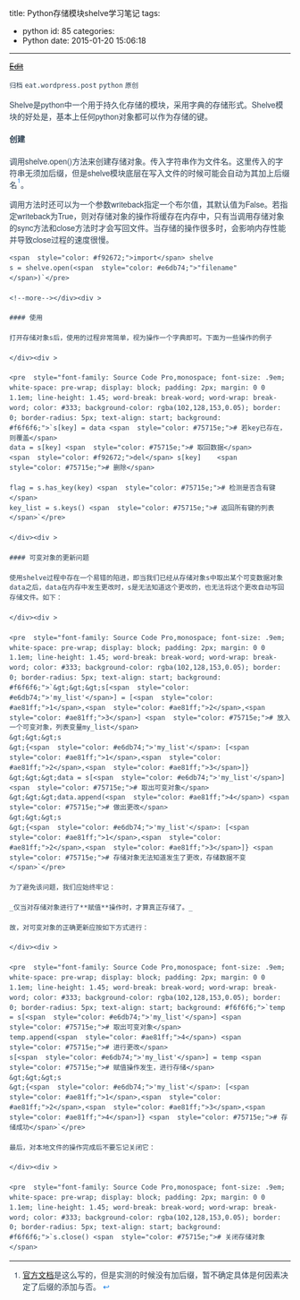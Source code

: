 title: Python存储模块shelve学习笔记
tags:
  - python
id: 85
categories:
  - Python
date: 2015-01-20 15:06:18
---

<del style="position:relative;display:block">[Edit](http://maxiang.info/#/?provider=evernote_int&amp;guid=a5a6baef-4e38-4d48-ac73-65d7d5be0093)</del><div  style="line-height: 1.5; color: #2c3f51; font-family: Helvetica Neue, Arial, Hiragino Sans GB, STHeiti, Microsoft YaHei, WenQuanYi Micro Hei, SimSun, Song, sans-serif;">
                        <div ></div>
                    <div >

`归档` `eat.wordpress.post` `python` `原创` 

</div><div >

Shelve是python中一个用于持久化存储的模块，采用字典的存储形式。Shelve模块的好处是，基本上任何python对象都可以作为存储的键。

</div><div >

#### 创建

调用shelve.open()方法来创建存储对象。传入字符串作为文件名。这里传入的字符串无须加后缀，但是shelve模块底层在写入文件的时候可能会自动为其加上后缀名<a title="See footnote"  style="background: transparent; color: #1980e6; text-decoration: none; vertical-align: top; position: relative; top: -0.5em; font-size: .8em;">1</a>。 

调用方法时还可以为一个参数writeback指定一个布尔值，其默认值为False。若指定writeback为True，则对存储对象的操作将缓存在内存中，只有当调用存储对象的sync方法和close方法时才会写回文件。当存储的操作很多时，会影响内存性能并导致close过程的速度很慢。

</div><div >

    <span  style="color: #f92672;">import</span> shelve
    s = shelve.open(<span  style="color: #e6db74;">"filename"</span>)`</pre>

    <!--more--></div><div >

    #### 使用

    打开存储对象s后，使用的过程非常简单，视为操作一个字典即可。下面为一些操作的例子

    </div><div >

    <pre  style="font-family: Source Code Pro,monospace; font-size: .9em; white-space: pre-wrap; display: block; padding: 2px; margin: 0 0 1.1em; line-height: 1.45; word-break: break-word; word-wrap: break-word; color: #333; background-color: rgba(102,128,153,0.05); border: 0; border-radius: 5px; text-align: start; background: #f6f6f6;">`s[key] = data <span  style="color: #75715e;"># 若key已存在，则覆盖</span>
    data = s[key] <span  style="color: #75715e;"># 取回数据</span>
    <span  style="color: #f92672;">del</span> s[key]    <span  style="color: #75715e;"># 删除</span>

    flag = s.has_key(key) <span  style="color: #75715e;"># 检测是否含有键</span>
    key_list = s.keys() <span  style="color: #75715e;"># 返回所有键的列表</span>`</pre>

    </div><div >

    #### 可变对象的更新问题

    使用shelve过程中存在一个易错的陷进，即当我们已经从存储对象s中取出某个可变数据对象data之后，data在内存中发生更改时，s是无法知道这个更改的，也无法将这个更改自动写回存储文件。如下：

    </div><div >

    <pre  style="font-family: Source Code Pro,monospace; font-size: .9em; white-space: pre-wrap; display: block; padding: 2px; margin: 0 0 1.1em; line-height: 1.45; word-break: break-word; word-wrap: break-word; color: #333; background-color: rgba(102,128,153,0.05); border: 0; border-radius: 5px; text-align: start; background: #f6f6f6;">`&gt;&gt;&gt;s[<span  style="color: #e6db74;">'my_list'</span>] = [<span  style="color: #ae81ff;">1</span>,<span  style="color: #ae81ff;">2</span>,<span  style="color: #ae81ff;">3</span>] <span  style="color: #75715e;"># 放入一个可变对象，列表变量my_list</span>
    &gt;&gt;&gt;s
    &gt;{<span  style="color: #e6db74;">'my_list'</span>: [<span  style="color: #ae81ff;">1</span>,<span  style="color: #ae81ff;">2</span>,<span  style="color: #ae81ff;">3</span>]}
    &gt;&gt;&gt;data = s[<span  style="color: #e6db74;">'my_list'</span>] <span  style="color: #75715e;"># 取出可变对象</span>
    &gt;&gt;&gt;data.append(<span  style="color: #ae81ff;">4</span>) <span  style="color: #75715e;"># 做出更改</span>
    &gt;&gt;&gt;s
    &gt;{<span  style="color: #e6db74;">'my_list'</span>: [<span  style="color: #ae81ff;">1</span>,<span  style="color: #ae81ff;">2</span>,<span  style="color: #ae81ff;">3</span>]} <span  style="color: #75715e;"># 存储对象无法知道发生了更改，存储数据不变</span>`</pre>

    为了避免该问题，我们应始终牢记： 

    _仅当对存储对象进行了**赋值**操作时，才算真正存储了。_

    故，对可变对象的正确更新应按如下方式进行：

    </div><div >

    <pre  style="font-family: Source Code Pro,monospace; font-size: .9em; white-space: pre-wrap; display: block; padding: 2px; margin: 0 0 1.1em; line-height: 1.45; word-break: break-word; word-wrap: break-word; color: #333; background-color: rgba(102,128,153,0.05); border: 0; border-radius: 5px; text-align: start; background: #f6f6f6;">`temp = s[<span  style="color: #e6db74;">'my_list'</span>] <span  style="color: #75715e;"># 取出可变对象</span>
    temp.append(<span  style="color: #ae81ff;">4</span>) <span  style="color: #75715e;"># 进行更改</span>
    s[<span  style="color: #e6db74;">'my_list'</span>] = temp <span  style="color: #75715e;"># 赋值操作发生，进行存储</span>
    &gt;&gt;&gt;s
    &gt;{<span  style="color: #e6db74;">'my_list'</span>: [<span  style="color: #ae81ff;">1</span>,<span  style="color: #ae81ff;">2</span>,<span  style="color: #ae81ff;">3</span>,<span  style="color: #ae81ff;">4</span>]} <span  style="color: #75715e;"># 存储成功</span>`</pre>

    最后，对本地文件的操作完成后不要忘记关闭它：

    </div><div >

    <pre  style="font-family: Source Code Pro,monospace; font-size: .9em; white-space: pre-wrap; display: block; padding: 2px; margin: 0 0 1.1em; line-height: 1.45; word-break: break-word; word-wrap: break-word; color: #333; background-color: rgba(102,128,153,0.05); border: 0; border-radius: 5px; text-align: start; background: #f6f6f6;">`s.close() <span  style="color: #75715e;"># 关闭存储对象</span>

</div><div ><div >

* * *

1.  [官方文档](https://docs.python.org/2/library/shelve.html)是这么写的，但是实测的时候没有加后缀，暂不确定具体是何因素决定了后缀的添加与否。 <a title="Return to article"  style="background: transparent; color: #1980e6; text-decoration: none;">↩</a></div></div></div><center style='display:none'>@%28%u5F52%u6863%29%5Beat.wordpress.post%7Cpython%7C%u539F%u521B%5D%0A%23%23%20Python%u5B58%u50A8%u6A21%u5757shelve%u5B66%u4E60%u7B14%u8BB0%0AShelve%u662Fpython%u4E2D%u4E00%u4E2A%u7528%u4E8E%u6301%u4E45%u5316%u5B58%u50A8%u7684%u6A21%u5757%uFF0C%u91C7%u7528%u5B57%u5178%u7684%u5B58%u50A8%u5F62%u5F0F%u3002Shelve%u6A21%u5757%u7684%u597D%u5904%u662F%uFF0C%u57FA%u672C%u4E0A%u4EFB%u4F55python%u5BF9%u8C61%u90FD%u53EF%u4EE5%u4F5C%u4E3A%u5B58%u50A8%u7684%u952E%u3002%0A%23%23%23%23%20%u521B%u5EFA%0A%u8C03%u7528shelve.open%28%29%u65B9%u6CD5%u6765%u521B%u5EFA%u5B58%u50A8%u5BF9%u8C61%u3002%u4F20%u5165%u5B57%u7B26%u4E32%u4F5C%u4E3A%u6587%u4EF6%u540D%u3002%u8FD9%u91CC%u4F20%u5165%u7684%u5B57%u7B26%u4E32%u65E0%u987B%u52A0%u540E%u7F00%uFF0C%u4F46%u662Fshelve%u6A21%u5757%u5E95%u5C42%u5728%u5199%u5165%u6587%u4EF6%u7684%u65F6%u5019%u53EF%u80FD%u4F1A%u81EA%u52A8%u4E3A%u5176%u52A0%u4E0A%u540E%u7F00%u540D%5B%5E1%5D%u3002%0A%u8C03%u7528%u65B9%u6CD5%u65F6%u8FD8%u53EF%u4EE5%u4E3A%u4E00%u4E2A%u53C2%u6570writeback%u6307%u5B9A%u4E00%u4E2A%u5E03%u5C14%u503C%uFF0C%u5176%u9ED8%u8BA4%u503C%u4E3AFalse%u3002%u82E5%u6307%u5B9Awriteback%u4E3ATrue%uFF0C%u5219%u5BF9%u5B58%u50A8%u5BF9%u8C61%u7684%u64CD%u4F5C%u5C06%u7F13%u5B58%u5728%u5185%u5B58%u4E2D%uFF0C%u53EA%u6709%u5F53%u8C03%u7528%u5B58%u50A8%u5BF9%u8C61%u7684sync%u65B9%u6CD5%u548Cclose%u65B9%u6CD5%u65F6%u624D%u4F1A%u5199%u56DE%u6587%u4EF6%u3002%u5F53%u5B58%u50A8%u7684%u64CD%u4F5C%u5F88%u591A%u65F6%uFF0C%u4F1A%u5F71%u54CD%u5185%u5B58%u6027%u80FD%u5E76%u5BFC%u81F4close%u8FC7%u7A0B%u7684%u901F%u5EA6%u5F88%u6162%u3002%0A%60%60%60python%0Aimport%20shelve%0As%20%3D%20shelve.open%28%22filename%22%29%0A%60%60%60%0A%0A%3C%21--more--%3E%0A%0A%23%23%23%23%u4F7F%u7528%0A%u6253%u5F00%u5B58%u50A8%u5BF9%u8C61s%u540E%uFF0C%u4F7F%u7528%u7684%u8FC7%u7A0B%u975E%u5E38%u7B80%u5355%uFF0C%u89C6%u4E3A%u64CD%u4F5C%u4E00%u4E2A%u5B57%u5178%u5373%u53EF%u3002%u4E0B%u9762%u4E3A%u4E00%u4E9B%u64CD%u4F5C%u7684%u4F8B%u5B50%0A%60%60%60python%0As%5Bkey%5D%20%3D%20data%20%23%20%u82E5key%u5DF2%u5B58%u5728%uFF0C%u5219%u8986%u76D6%0Adata%20%3D%20s%5Bkey%5D%20%23%20%u53D6%u56DE%u6570%u636E%0Adel%20s%5Bkey%5D%20%20%20%20%23%20%u5220%u9664%0A%0Aflag%20%3D%20s.has_key%28key%29%20%23%20%u68C0%u6D4B%u662F%u5426%u542B%u6709%u952E%0Akey_list%20%3D%20s.keys%28%29%20%23%20%u8FD4%u56DE%u6240%u6709%u952E%u7684%u5217%u8868%0A%60%60%60%0A%0A%23%23%23%23%20%u53EF%u53D8%u5BF9%u8C61%u7684%u66F4%u65B0%u95EE%u9898%0A%u4F7F%u7528shelve%u8FC7%u7A0B%u4E2D%u5B58%u5728%u4E00%u4E2A%u6613%u9519%u7684%u9677%u8FDB%uFF0C%u5373%u5F53%u6211%u4EEC%u5DF2%u7ECF%u4ECE%u5B58%u50A8%u5BF9%u8C61s%u4E2D%u53D6%u51FA%u67D0%u4E2A%u53EF%u53D8%u6570%u636E%u5BF9%u8C61data%u4E4B%u540E%uFF0Cdata%u5728%u5185%u5B58%u4E2D%u53D1%u751F%u66F4%u6539%u65F6%uFF0Cs%u662F%u65E0%u6CD5%u77E5%u9053%u8FD9%u4E2A%u66F4%u6539%u7684%uFF0C%u4E5F%u65E0%u6CD5%u5C06%u8FD9%u4E2A%u66F4%u6539%u81EA%u52A8%u5199%u56DE%u5B58%u50A8%u6587%u4EF6%u3002%u5982%u4E0B%uFF1A%0A%60%60%60python%0A%3E%3E%3Es%5B%27my_list%27%5D%20%3D%20%5B1%2C2%2C3%5D%20%23%20%u653E%u5165%u4E00%u4E2A%u53EF%u53D8%u5BF9%u8C61%uFF0C%u5217%u8868%u53D8%u91CFmy_list%0A%3E%3E%3Es%0A%3E%7B%27my_list%27%3A%20%5B1%2C2%2C3%5D%7D%0A%3E%3E%3Edata%20%3D%20s%5B%27my_list%27%5D%20%23%20%u53D6%u51FA%u53EF%u53D8%u5BF9%u8C61%0A%3E%3E%3Edata.append%284%29%20%23%20%u505A%u51FA%u66F4%u6539%0A%3E%3E%3Es%0A%3E%7B%27my_list%27%3A%20%5B1%2C2%2C3%5D%7D%20%23%20%u5B58%u50A8%u5BF9%u8C61%u65E0%u6CD5%u77E5%u9053%u53D1%u751F%u4E86%u66F4%u6539%uFF0C%u5B58%u50A8%u6570%u636E%u4E0D%u53D8%0A%60%60%60%0A%u4E3A%u4E86%u907F%u514D%u8BE5%u95EE%u9898%uFF0C%u6211%u4EEC%u5E94%u59CB%u7EC8%u7262%u8BB0%uFF1A%0A*%u4EC5%u5F53%u5BF9%u5B58%u50A8%u5BF9%u8C61%u8FDB%u884C%u4E86**%u8D4B%u503C**%u64CD%u4F5C%u65F6%uFF0C%u624D%u7B97%u771F%u6B63%u5B58%u50A8%u4E86%u3002*%0A%0A%u6545%uFF0C%u5BF9%u53EF%u53D8%u5BF9%u8C61%u7684%u6B63%u786E%u66F4%u65B0%u5E94%u6309%u5982%u4E0B%u65B9%u5F0F%u8FDB%u884C%uFF1A%0A%60%60%60python%0Atemp%20%3D%20s%5B%27my_list%27%5D%20%23%20%u53D6%u51FA%u53EF%u53D8%u5BF9%u8C61%0Atemp.append%284%29%20%23%20%u8FDB%u884C%u66F4%u6539%0As%5B%27my_list%27%5D%20%3D%20temp%20%23%20%u8D4B%u503C%u64CD%u4F5C%u53D1%u751F%uFF0C%u8FDB%u884C%u5B58%u50A8%0A%3E%3E%3Es%0A%3E%7B%27my_list%27%3A%20%5B1%2C2%2C3%2C4%5D%7D%20%23%20%u5B58%u50A8%u6210%u529F%0A%60%60%60%0A%u6700%u540E%uFF0C%u5BF9%u672C%u5730%u6587%u4EF6%u7684%u64CD%u4F5C%u5B8C%u6210%u540E%u4E0D%u8981%u5FD8%u8BB0%u5173%u95ED%u5B83%uFF1A%0A%60%60%60python%0As.close%28%29%20%23%20%u5173%u95ED%u5B58%u50A8%u5BF9%u8C61%0A%60%60%60%0A%5B%5E1%5D%3A%5B%u5B98%u65B9%u6587%u6863%5D%28https%3A//docs.python.org/2/library/shelve.html%29%u662F%u8FD9%u4E48%u5199%u7684%uFF0C%u4F46%u662F%u5B9E%u6D4B%u7684%u65F6%u5019%u6CA1%u6709%u52A0%u540E%u7F00%uFF0C%u6682%u4E0D%u786E%u5B9A%u5177%u4F53%u662F%u4F55%u56E0%u7D20%u51B3%u5B9A%u4E86%u540E%u7F00%u7684%u6DFB%u52A0%u4E0E%u5426%u3002%0A</center>